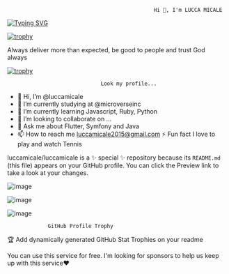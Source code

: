                                                    Hi 👋, I'm LUCCA MICALE

[![Typing SVG](https://readme-typing-svg.demolab.com/?lines=Hello+Developers;This+is+my+profile)](https://git.io/typing-svg)

[![trophy](https://github-profile-trophy.vercel.app/?username=ryo-ma&theme=onedark)](https://github.com/ryo-ma/github-profile-trophy)


Always deliver more than expected, be good to people and trust God always

[![trophy](https://github-profile-trophy.vercel.app/?username=luccamicale)](https://github.com/ryo-ma/github-profile-trophy)

                                  Look my profile...
                                 
                                

- 👋 Hi, I’m @luccamicale
- 👀 I’m currently studying at @microverseinc
- 🌱  I’m currently learning Javascript, Ruby, Python
- 💞️ I’m looking to collaborate on ...
- 💬 Ask me about Flutter, Symfony and Java
- 📫 How to reach me luccamicale2015@gmail.com
⚡ Fun fact I love to play and watch Tennis




luccamicale/luccamicale is a ✨ special ✨ repository because its `README.md` (this file) appears on your GitHub profile.
You can click the Preview link to take a look at your changes.




![image](https://user-images.githubusercontent.com/107897361/194948813-c9cce9da-9528-4ed0-b4b3-042ea37471ad.png)



![image](https://user-images.githubusercontent.com/107897361/194949028-8ac3a291-e4ac-4f8c-80ea-870327cc96f5.png)



![image](https://user-images.githubusercontent.com/107897361/194950651-13acac35-83af-42df-9065-f815caa0a75c.png)

                 GitHub Profile Trophy

🏆 Add dynamically generated GitHub Stat Trophies on your readme

You can use this service for free. I'm looking for sponsors to help us keep up with this service❤️

